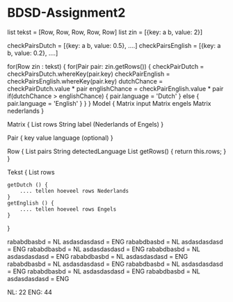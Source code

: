 # BDSD-Assignment2
 list<Row> tekst = [Row, Row, Row, Row, Row]
list<Pair> zin = [{key: a b, value: 2}]

checkPairsDutch = [{key: a b, value: 0.5}, ....]
checkPairsEnglish = [{key: a b, value: 0.2}, ....]

for(Row zin : tekst) {
	for(Pair pair: zin.getRows()) {
		checkPairDutch = checkPairsDutch.whereKey(pair.key)
		checkPairEnglish = checkPairsEnglish.whereKey(pair.key)
		dutchChance = checkPairDutch.value * pair
		englishChance = checkPairEnglish.value * pair
		if(dutchChance > englishChance) {
			pair.language = 'Dutch'
		} else {
			pair.language = 'English'
		}
	}
}
Model {
	Matrix input
	Matrix engels
	Matrix nederlands
}

Matrix {
	List<Row> rows
	String label (Nederlands of Engels)
}


Pair {
	key
	value
	language (optional)
     }
     
Row {
	List<Pair> pairs
	String detectedLanguage
	List<Pair> getRows() {
		return this.rows;
		}
    }
   
Tekst {
	List<Row> rows
	
	getDutch () {
		.... tellen hoeveel rows Nederlands
	}
	getEnglish () {
		.... tellen hoeveel rows Engels
	}
}


rababdbasbd = NL
asdasdasdasd = ENG
rababdbasbd = NL
asdasdasdasd = ENG
rababdbasbd = NL
asdasdasdasd = ENG
rababdbasbd = NL
asdasdasdasd = ENG
rababdbasbd = NL
asdasdasdasd = ENG
rababdbasbd = NL
asdasdasdasd = ENG
rababdbasbd = NL
asdasdasdasd = ENG
rababdbasbd = NL
asdasdasdasd = ENG
rababdbasbd = NL
asdasdasdasd = ENG

NL: 22
ENG: 44


